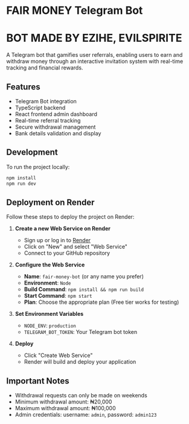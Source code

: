 # FAIR MONEY Telegram Bot
# BOT MADE BY EZIHE, EVILSPIRITE 

A Telegram bot that gamifies user referrals, enabling users to earn and withdraw money through an interactive invitation system with real-time tracking and financial rewards.

## Features

- Telegram Bot integration
- TypeScript backend
- React frontend admin dashboard
- Real-time referral tracking
- Secure withdrawal management
- Bank details validation and display

## Development

To run the project locally:

```bash
npm install
npm run dev
```

## Deployment on Render

Follow these steps to deploy the project on Render:

1. **Create a new Web Service on Render**
   - Sign up or log in to [Render](https://render.com/)
   - Click on "New" and select "Web Service"
   - Connect to your GitHub repository

2. **Configure the Web Service**
   - **Name**: `fair-money-bot` (or any name you prefer)
   - **Environment**: `Node`
   - **Build Command**: `npm install && npm run build`
   - **Start Command**: `npm start`
   - **Plan**: Choose the appropriate plan (Free tier works for testing)

3. **Set Environment Variables**
   - `NODE_ENV`: `production`
   - `TELEGRAM_BOT_TOKEN`: Your Telegram bot token

4. **Deploy**
   - Click "Create Web Service"
   - Render will build and deploy your application

## Important Notes

- Withdrawal requests can only be made on weekends
- Minimum withdrawal amount: ₦20,000
- Maximum withdrawal amount: ₦100,000
- Admin credentials: username: `admin`, password: `admin123`
